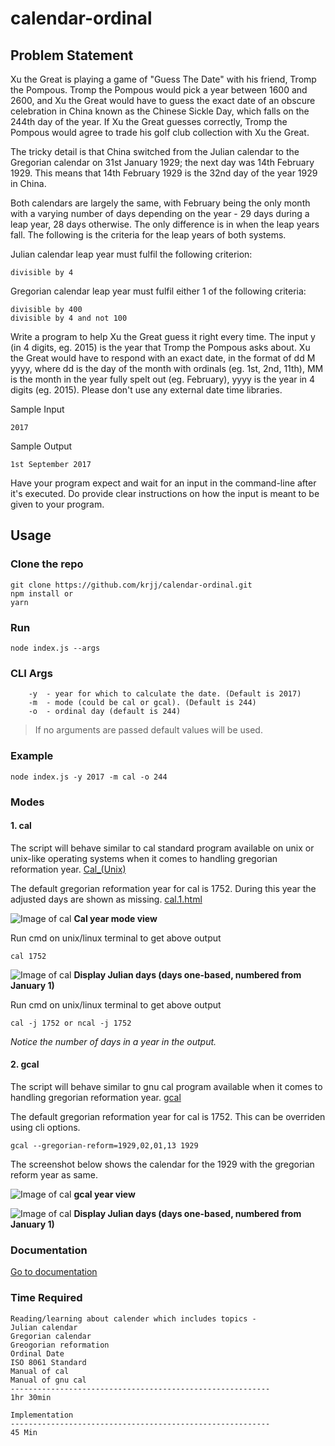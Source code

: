 # calendar-ordinal

## Problem Statement

Xu the Great is playing a game of "Guess The Date" with his friend, Tromp the Pompous. Tromp the Pompous would pick a year between 1600 and 2600, and Xu the Great would have to guess the exact date of an obscure celebration in China known as the Chinese Sickle Day, which falls on the 244th day of the year. If Xu the Great guesses correctly, Tromp the Pompous would agree to trade his golf club collection with Xu the Great.

The tricky detail is that China switched from the Julian calendar to the Gregorian calendar on 31st January 1929; the next day was 14th February 1929. This means that 14th February 1929 is the 32nd day of the year 1929 in China.

Both calendars are largely the same, with February being the only month with a varying number of days depending on the year - 29 days during a leap year, 28 days otherwise. The only difference is in when the leap years fall. The following is the criteria for the leap years of both systems.

Julian calendar leap year must fulfil the following criterion:
```
divisible by 4
```
Gregorian calendar leap year must fulfil either 1 of the following criteria:
```
divisible by 400
divisible by 4 and not 100
```

Write a program to help Xu the Great guess it right every time. The input y (in 4 digits, eg. 2015) is the year that Tromp the Pompous asks about. Xu the Great would have to respond with an exact date, in the format of dd M yyyy, where dd is the day of the month with ordinals (eg. 1st, 2nd, 11th), MM is the month in the year fully spelt out (eg. February), yyyy is the year in 4 digits (eg. 2015). Please don't use any external date time libraries.

Sample Input

```2017```

Sample Output

```1st September 2017```

Have your program expect and wait for an input in the command-line after it's executed. Do provide clear instructions on how the input is meant to be given to your program.


## Usage

### Clone the repo
```
git clone https://github.com/krjj/calendar-ordinal.git
npm install or 
yarn
```
### Run

```
node index.js --args
```

### CLI Args
```
    -y  - year for which to calculate the date. (Default is 2017)
    -m  - mode (could be cal or gcal). (Default is 244)
    -o  - ordinal day (default is 244)
```

> If no arguments are passed default values will be used.

### Example

```
node index.js -y 2017 -m cal -o 244
```

### Modes

#### 1. cal
The script will behave similar to cal standard program available on unix or unix-like operating systems when it comes to handling gregorian reformation year. [Cal_(Unix)](https://en.wikipedia.org/wiki/Cal_(Unix))

The default gregorian reformation year for cal is 1752. During this year the adjusted days are shown as missing. [cal.1.html](http://man7.org/linux/man-pages/man1/cal.1.html)

![Image of cal](images/cal.png)
<strong>Cal year mode view</strong>

Run cmd on unix/linux terminal to get above output
```
cal 1752
```

![Image of cal](images/cal-j.png)
<strong>Display Julian days (days one-based, numbered from January 1)</strong>


Run cmd on unix/linux terminal to get above output
```
cal -j 1752 or ncal -j 1752
```

<i>Notice the number of days in a year in the output.</i>

#### 2. gcal

The script will behave similar to gnu cal program available when it comes to handling gregorian reformation year. [gcal](https://www.gnu.org/software/gcal/)

The default gregorian reformation year for cal is 1752. This can be overriden using cli options.

```
gcal --gregorian-reform=1929,02,01,13 1929
```

The screenshot below shows the calendar for the 1929 with the gregorian reform year as same.

![Image of cal](images/gcal.png)
<strong>gcal year view</strong>


![Image of cal](images/gcal-j.png)
<strong>Display Julian days (days one-based, numbered from January 1)</strong>

### Documentation

[Go to documentation](https://glints-task1-docs.netlify.com/symbols/_global_.html)

### Time Required

```
Reading/learning about calender which includes topics - 
Julian calendar
Gregorian calendar
Greogorian reformation
Ordinal Date
ISO 8061 Standard
Manual of cal
Manual of gnu cal
----------------------------------------------------------
1hr 30min

Implementation 
----------------------------------------------------------
45 Min
```
